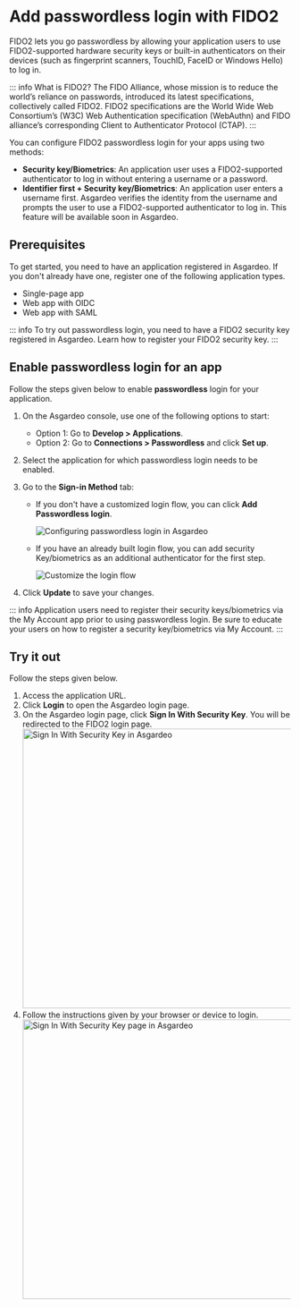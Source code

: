 
# Add passwordless login with FIDO2 

FIDO2 lets you go passwordless by allowing your application users to use FIDO2-supported hardware security keys or built-in authenticators on their devices (such as fingerprint scanners, TouchID, FaceID or Windows Hello) to log in.

::: info What is FIDO2?
 The FIDO Alliance, whose mission is to reduce the world’s reliance on passwords, introduced its latest specifications, collectively called FIDO2. FIDO2 specifications are the World Wide Web Consortium’s (W3C) Web Authentication specification (WebAuthn) and FIDO alliance’s corresponding Client to Authenticator Protocol (CTAP).
:::

You can configure FIDO2 passwordless login for your apps using two methods: 
- **Security key/Biometrics**: An application user uses a FIDO2-supported authenticator to log in without entering a username or a password.
- **Identifier first + Security key/Biometrics**: An application user enters a username first. Asgardeo verifies the identity from the username and prompts the user to use a FIDO2-supported authenticator to log in. This feature will be available soon in Asgardeo.

## Prerequisites
To get started, you need to have an application registered in Asgardeo. If you don't already have one, register one of the following application types.
-  <a :href="$withBase('/guides/applications/register-single-page-app/')">Single-page app</a>
-  <a :href="$withBase('/guides/applications/register-oidc-web-app/')">Web app with OIDC</a>
-  <a :href="$withBase('/guides/applications/register-saml-web-app/')">Web app with SAML</a>

::: info
 To try out passwordless login, you need to have a FIDO2 security key registered in Asgardeo. Learn how to <a :href="$withBase('/guides/user-self-service/register-security-key/')">register your FIDO2 security key</a>.
:::

## Enable passwordless login for an app 

Follow the steps given below to enable **passwordless** login for your application. 

1. On the Asgardeo console, use one of the following options to start:
    - Option 1: Go to **Develop > Applications**.
    - Option 2: Go to **Connections > Passwordless** and click **Set up**.
2. Select the application for which passwordless login needs to be enabled.
3. Go to the **Sign-in Method** tab:

    - If you don't have a customized login flow, you can click **Add Passwordless login**. 

      <img :src="$withBase('/assets/img/guides/passwordless/add-passwordless-login.png')" alt="Configuring passwordless login in Asgardeo">
    
    - If you have an already built login flow, you can add security Key/biometrics as an additional authenticator for the first step.

      <img :src="$withBase('/assets/img/guides/passwordless/passwordless-login-step.png')" alt="Customize the login flow">

4. Click **Update** to save your changes.

::: info
 Application users need to register their security keys/biometrics via the My Account app prior to using passwordless login. Be sure to educate your users on how to <a :href="$withBase('/guides/user-self-service/register-security-key/')">register a security key/biometrics via My Account.</a>
:::

## Try it out

Follow the steps given below.

1. Access the application URL.
2. Click **Login** to open the Asgardeo login page.
3. On the Asgardeo login page, click **Sign In With Security Key**. You will be redirected to the FIDO2 login page.
    <img :src="$withBase('/assets/img/guides/passwordless/sign-in-with-security-key.png')" alt="Sign In With Security Key in Asgardeo" width="500">
4. Follow the instructions given by your browser or device to login.
    <img :src="$withBase('/assets/img/guides/passwordless/sign-in-with-security-key-page.png')" alt="Sign In With Security Key page in Asgardeo" width="500">
